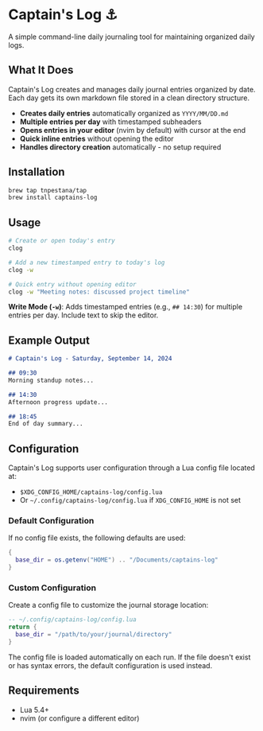 # Captain's Log ⚓

A simple command-line daily journaling tool for maintaining organized daily logs.

## What It Does

Captain's Log creates and manages daily journal entries organized by date. Each day gets its own markdown file stored in a clean directory structure.

- **Creates daily entries** automatically organized as `YYYY/MM/DD.md`
- **Multiple entries per day** with timestamped subheaders
- **Opens entries in your editor** (nvim by default) with cursor at the end
- **Quick inline entries** without opening the editor
- **Handles directory creation** automatically - no setup required

## Installation

```bash
brew tap tnpestana/tap
brew install captains-log
```

## Usage

```bash
# Create or open today's entry
clog

# Add a new timestamped entry to today's log
clog -w

# Quick entry without opening editor
clog -w "Meeting notes: discussed project timeline"
```

**Write Mode (`-w`)**: Adds timestamped entries (e.g., `## 14:30`) for multiple entries per day. Include text to skip the editor.

## Example Output
```markdown
# Captain's Log - Saturday, September 14, 2024

## 09:30
Morning standup notes...

## 14:30
Afternoon progress update...

## 18:45
End of day summary...
```

## Configuration

Captain's Log supports user configuration through a Lua config file located at:
- `$XDG_CONFIG_HOME/captains-log/config.lua`
- Or `~/.config/captains-log/config.lua` if `XDG_CONFIG_HOME` is not set

### Default Configuration

If no config file exists, the following defaults are used:

```lua
{
  base_dir = os.getenv("HOME") .. "/Documents/captains-log"
}
```

### Custom Configuration

Create a config file to customize the journal storage location:

```lua
-- ~/.config/captains-log/config.lua
return {
  base_dir = "/path/to/your/journal/directory"
}
```

The config file is loaded automatically on each run. If the file doesn't exist or has syntax errors, the default configuration is used instead.

## Requirements

- Lua 5.4+
- nvim (or configure a different editor)

